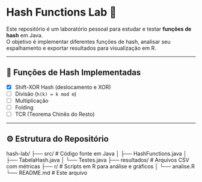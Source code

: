 # Hash Functions Lab 🔑

Este repositório é um laboratório pessoal para estudar e testar **funções de hash** em Java.  
O objetivo é implementar diferentes funções de hash, analisar seu espalhamento e exportar resultados para visualização em R.

---

## 📌 Funções de Hash Implementadas
- [x] Shift-XOR Hash (deslocamento e XOR)
- [ ] Divisão (`h(k) = k mod m`)
- [ ] Multiplicação
- [ ] Folding
- [ ] TCR (Teorema Chinês do Resto)

---

## ⚙️ Estrutura do Repositório

hash-lab/
├── src/ # Código fonte em Java
│ ├── HashFunctions.java
│ ├── TabelaHash.java
│ └── Testes.java
├── resultados/ # Arquivos CSV com métricas
├── r/ # Scripts em R para análise e gráficos
│ └── analise.R
└── README.md # Este arquivo
